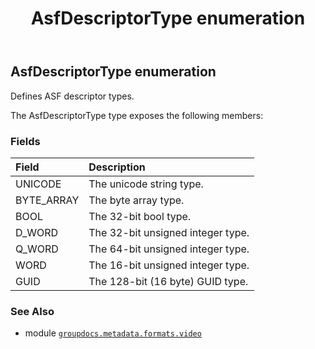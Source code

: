 ﻿---
title: AsfDescriptorType enumeration
second_title: GroupDocs.Metadata for Python via .NET API References
description: 
type: docs
url: /python-net/groupdocs.metadata.formats.video/asfdescriptortype/
is_root: false
weight: 310
---

## AsfDescriptorType enumeration

Defines ASF descriptor types.



The AsfDescriptorType type exposes the following members:

### Fields
| Field | Description |
| :- | :- |
| UNICODE | The unicode string type. |
| BYTE_ARRAY | The byte array type. |
| BOOL | The 32-bit bool type. |
| D_WORD | The 32-bit unsigned integer type. |
| Q_WORD | The 64-bit unsigned integer type. |
| WORD | The 16-bit unsigned integer type. |
| GUID | The 128-bit (16 byte) GUID type. |



### See Also
* module [`groupdocs.metadata.formats.video`](..)
